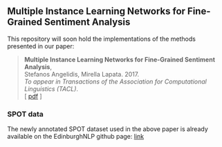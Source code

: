 ## Multiple Instance Learning Networks for Fine-Grained Sentiment Analysis

This repository will soon hold the implementations of the methods presented in our paper:

> **Multiple Instance Learning Networks for Fine-Grained Sentiment Analysis**,<br/>
> Stefanos Angelidis, Mirella Lapata. 2017. <br/>
> _To appear in Transactions of the Association for Computational Linguistics (TACL)_.<br/>
> [ [pdf](http://homepages.inf.ed.ac.uk/s1258635/milnet-sentiment.pdf) ]

### SPOT data

The newly annotated SPOT dataset used in the above paper is already available on the 
EdinburghNLP github page: [link](https://github.com/EdinburghNLP/spot-data)
